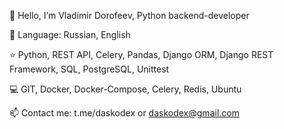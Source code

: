 👋 Hello, I’m Vladimir Dorofeev, Python backend-developer

💬 Language: Russian, English

⭐️ Python, REST API, Celery, Pandas, Django ORM, Django REST Framework, SQL, PostgreSQL, Unittest

💻 GIT, Docker, Docker-Compose, Celery, Redis, Ubuntu

📫 Contact me: t.me/daskodex or daskodex@gmail.com

<!--
**daskodex/daskodex** is a ✨ _special_ ✨ repository because its `README.md` (this file) appears on your GitHub profile.

Here are some ideas to get you started:

- 🔭 I’m currently working on ...
- 🌱 I’m currently learning ...
- 👯 I’m looking to collaborate on ...
- 🤔 I’m looking for help with ...
- 💬 Ask me about ...
- 📫 How to reach me: ...
- 😄 Pronouns: ...
- ⚡ Fun fact: ...
-->
